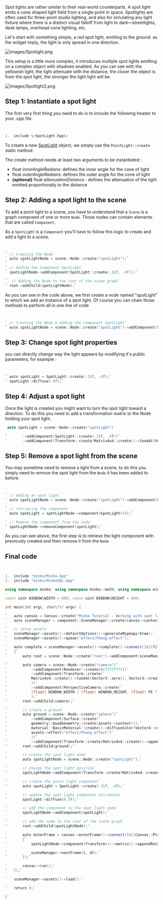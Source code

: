 Spot lights are rather similar to their real-world counterparts. A spot light emits a cone shaped light field from a single point in space. Spotlights are often used for three-point studio lighting, and also for simulating any light fixture where there is a distinct visual falloff from light to dark—streetlights, desk lamps, overhead cone lighting, etc.

Let's start with something simple, a red spot light, emitting to the ground. as the widget imply, the light is only spread in one direction.

![](images/Spotlight.png "images/Spotlight.png")

This setup is a little more complex, it introduces multiple spot lights emitting on a complex object with shadows enabled. As you can see with the yellowish light, the light attenuate with the distance, the closer the object is from the spot light, the stronger the light light will be.

![](images/Spotlight2.png "images/Spotlight2.png")

Step 1: Instantiate a spot light
--------------------------------

The first very first thing you need to do is to include the following header to your .cpp file.


```cpp


1.  include \<SpotLight.hpp\>


```


To create a new [SpotLight](http://doc.minko.io/reference/v3/classminko_1_1component_1_1_spot_light.html) object, we simply use the `PointLight::create` static method.

The create method needs at least two arguments to be instantiated :

-   float *innerAngleRadians*: defines the inner angle for the cone of light
-   float *outerAngleRadians*: defines the outer angle for the cone of light
-   **(optional)** float *attenuationDistance* : defines the attenuation of the light emitted proportionally to the distance

Step 2: Adding a spot light to the scene
----------------------------------------

To add a point light to a scene, you have to understand that a `Scene` is a graph composed of one or more `Node`. Those nodes can contain elements that are called `Component`.

As a `SpotLight` is a `Component` you'll have to follow this logic to create and add a light to a scene.


```cpp


` // Creating the Node`
` auto spotLightNode = scene::Node::create("spotLight");`
`       `
` // Adding the Component SpotLight`
` spotLightNode->addComponent(SpotLight::create(.15f, .4f));`

`  // Adding the Node to the root of the scene graph`
` root->addChild(spotLightNode);`


```


As you can see in the code above, we first create a node named "spotLight" to which we add an instance of a spot light. Of course you can chain those methods to perform all in one line of code


```cpp


` // Creating the Node & adding the Component SpotLight`
` auto spotLightNode = scene::Node::create("spotLight")->addComponent(SpotLight::create(.15f, .4f));`


```


Step 3: Change spot light properties
------------------------------------

you can directly change way the light appears by modifying it's public parameters, for example : 
```cpp


` auto spotLight = SpotLight::create(.15f, .4f);`
` spotLight->diffuse(.4f);`


```


Step 4: Adjust a spot light
---------------------------

Once the light is created you might want to turn the spot light toward a direction. To do this you need to add a transformation matrix to the Node holding your spot light.


```cpp
 auto spotLight = scene::Node::create("spotLight")

`       ->addComponent(SpotLight::create(.15f, .4f))`
`       ->addComponent(Transform::create(Matrix4x4::create()->lookAt(Vector3::zero(), Vector3::create(15.f, 20.f, 0.f))));`


```


Step 5: Remove a spot light from the scene
------------------------------------------

You may sometime need to remove a light from a scene, to do this you simply need to remove the spot light from the `Node` it has been added to before.


```cpp


` // Adding an spot light`
` auto spotLightNode = scene::Node::create("spotLight")->addComponent(SpotLight::create(.15f, .4f));`

` // retrieving the component `
` auto spotLight = spotLightNode->component<SpotLight>(0);`

` // Remove the component from the node`
` spotLightNode->removeComponent(spotLight);`


```


As you can see above, the first step is to retrieve the light component with previously created and then remove it from the `Node`

Final code
----------


```cpp


1.  include "minko/Minko.hpp"
2.  include "minko/MinkoSDL.hpp"

using namespace minko; using namespace minko::math; using namespace minko::component;

const uint WINDOW\WIDTH = 800; const uint WINDOW\HEIGHT = 600;

int main(int argc, char\*\* argv) {

`   auto canvas = Canvas::create("Minko Tutorial - Working with spot lights", WINDOW_WIDTH, WINDOW_HEIGHT);`
`   auto sceneManager = component::SceneManager::create(canvas->context());`

`   // setup assets`
`   sceneManager->assets()->defaultOptions()->generateMipmaps(true);`
`   sceneManager->assets()->queue("effect/Phong.effect");`

`   auto complete = sceneManager->assets()->complete()->connect([&](file::AssetLibrary::Ptr assets)`
`   {`
`       auto root = scene::Node::create("root")->addComponent(sceneManager);`

`       auto camera = scene::Node::create("camera")`
`           ->addComponent(Renderer::create(0x7f7f7fff))`
`           ->addComponent(Transform::create(`
`           Matrix4x4::create()->lookAt(Vector3::zero(), Vector3::create(0.f, 3.f, -5.f))`
`           ))`
`           ->addComponent(PerspectiveCamera::create(`
`           (float) WINDOW_WIDTH / (float) WINDOW_HEIGHT, (float) PI * 0.25f, .1f, 1000.f)`
`           );`
`       root->addChild(camera);`

`       // create a ground`
`       auto ground = scene::Node::create("sphere")`
`           ->addComponent(Surface::create(`
`           geometry::QuadGeometry::create(assets->context()),`
`           material::BasicMaterial::create()->diffuseColor(Vector4::create(0.f, 0.f, 0.f, 1.f)),`
`           assets->effect("effect/Phong.effect")`
`           ))`
`           ->addComponent(Transform::create(Matrix4x4::create()->appendScale(3.f)->appendRotationX(-1.57f)));`
`       root->addChild(ground);`

`       // create the spot light node`
`       auto spotLightNode = scene::Node::create("spotLight");`

`       // change the spot light position`
`       spotLightNode->addComponent(Transform::create(Matrix4x4::create()->lookAt(Vector3::zero(), Vector3::create(0.1f, 2.f, 0.f))));`

`       // create the point light component`
`       auto spotLight = SpotLight::create(.15f, .4f);`

`       // update the spot light component attributes`
`       spotLight->diffuse(0.5f);`

`       // add the component to the spot light node`
`       spotLightNode->addComponent(spotLight);`

`       // add the node to the root of the scene graph`
`       root->addChild(spotLightNode);`

`       auto enterFrame = canvas->enterFrame()->connect([&](Canvas::Ptr canvas, float t, float dt)`
`       {`
`           spotLightNode->component<Transform>()->matrix()->appendRotationX(0.002f * dt);`

`           sceneManager->nextFrame(t, dt);`
`       });`

`       canvas->run();`
`   });`

`   sceneManager->assets()->load();`

`   return 0;`

} 
```


